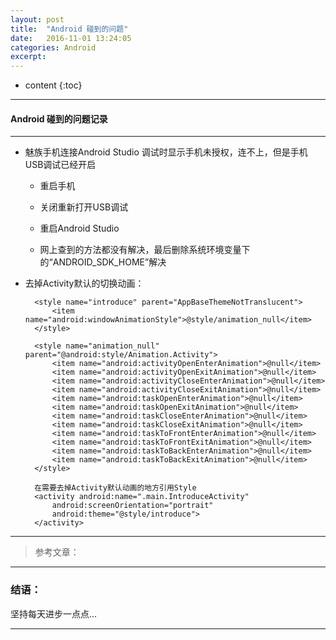 ```yaml
---
layout: post
title:  "Android 碰到的问题"
date:   2016-11-01 13:24:05
categories: Android
excerpt: 
---
```


* content
{:toc}

---

#### Android 碰到的问题记录

---

* 魅族手机连接Android Studio 调试时显示手机未授权，连不上，但是手机USB调试已经开启

    - 重启手机
    - 关闭重新打开USB调试
    - 重启Android Studio

    - 网上查到的方法都没有解决，最后删除系统环境变量下的“ANDROID_SDK_HOME”解决

* 去掉Activity默认的切换动画：

        <style name="introduce" parent="AppBaseThemeNotTranslucent">
            <item name="android:windowAnimationStyle">@style/animation_null</item>
        </style>

        <style name="animation_null" parent="@android:style/Animation.Activity">
            <item name="android:activityOpenEnterAnimation">@null</item>
            <item name="android:activityOpenExitAnimation">@null</item>
            <item name="android:activityCloseEnterAnimation">@null</item>
            <item name="android:activityCloseExitAnimation">@null</item>
            <item name="android:taskOpenEnterAnimation">@null</item>
            <item name="android:taskOpenExitAnimation">@null</item>
            <item name="android:taskCloseEnterAnimation">@null</item>
            <item name="android:taskCloseExitAnimation">@null</item>
            <item name="android:taskToFrontEnterAnimation">@null</item>
            <item name="android:taskToFrontExitAnimation">@null</item>
            <item name="android:taskToBackEnterAnimation">@null</item>
            <item name="android:taskToBackExitAnimation">@null</item>
        </style>

        在需要去掉Activity默认动画的地方引用Style
        <activity android:name=".main.IntroduceActivity"
            android:screenOrientation="portrait"
            android:theme="@style/introduce">
        </activity>
        
---

> 参考文章：

---

### 结语：

坚持每天进步一点点...

---
